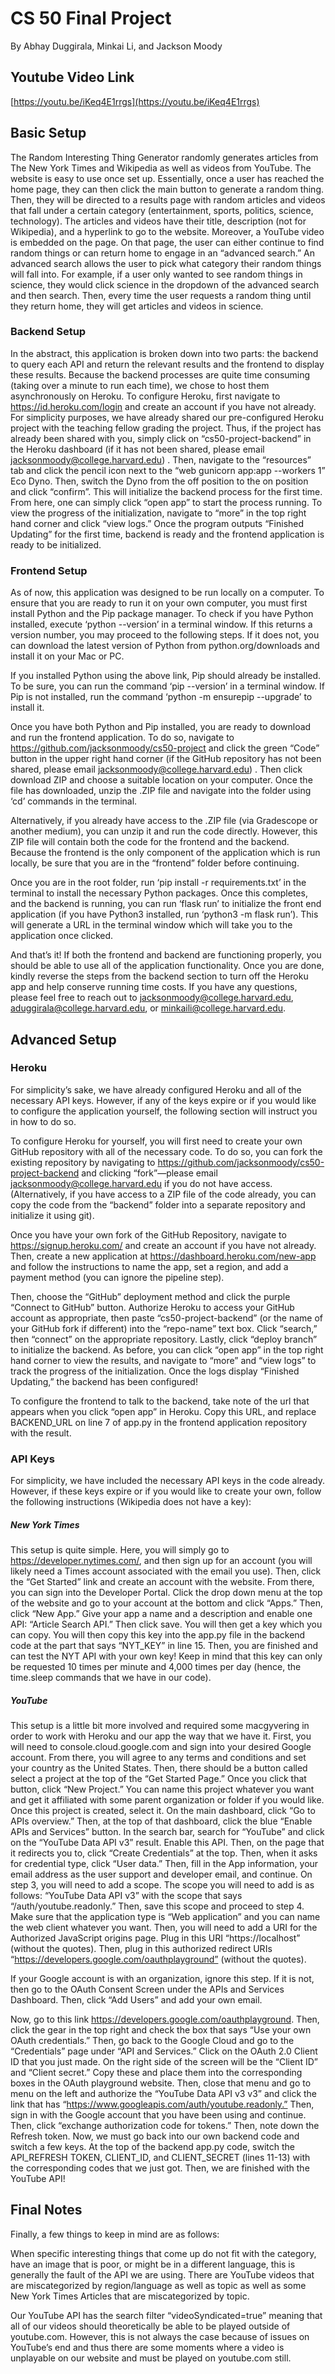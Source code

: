 # CS 50 Final Project
By Abhay Duggirala, Minkai Li, and Jackson Moody

## Youtube Video Link
[https://youtu.be/iKeq4E1rrgs](https://youtu.be/iKeq4E1rrgs)

## Basic Setup
The Random Interesting Thing Generator randomly generates articles from The New York Times and Wikipedia as well as videos from YouTube. The website is easy to use once set up. Essentially, once a user has reached the home page, they can then click the main button to generate a random thing. Then, they will be directed to a results page with random articles and videos that fall under a certain category (entertainment, sports, politics, science, technology). The articles and videos have their title, description (not for Wikipedia), and a hyperlink to go to the website. Moreover, a YouTube video is embedded on the page. On that page, the user can either continue to find random things or can return home to engage in an “advanced search.” An advanced search allows the user to pick what category their random things will fall into. For example, if a user only wanted to see random things in science, they would click science in the dropdown of the advanced search and then search. Then, every time the user requests a random thing until they return home, they will get articles and videos in science. 

### Backend Setup
In the abstract, this application is broken down into two parts: the backend to query each API and return the relevant results and the frontend to display these results. Because the backend processes are quite time consuming (taking over a minute to run each time), we chose to host them asynchronously on Heroku. To configure Heroku, first navigate to https://id.heroku.com/login and create an account if you have not already. For simplicity purposes, we have already shared our pre-configured Heroku project with the teaching fellow grading the project. Thus, if the project has already been shared with you, simply click on “cs50-project-backend” in the Heroku dashboard (if it has not been shared, please email jacksonmoody@college.harvard.edu) . Then, navigate to the “resources” tab and click the pencil icon next to the “web gunicorn app:app --workers 1” Eco Dyno. Then, switch the Dyno from the off position to the on position and click “confirm”. This will initialize the backend process for the first time. From here, one can simply click “open app” to start the process running. To view the progress of the initialization, navigate to “more” in the top right hand corner and click “view logs.” Once the program outputs “Finished Updating” for the first time, backend is ready and the frontend application  is ready to be initialized. 

### Frontend Setup
As of now, this application was designed to be run locally on a computer. To ensure that you are ready to run it on your own computer, you must first install Python and the Pip package manager. To check if you have Python installed, execute ‘python --version’ in a terminal window. If this returns a version number, you may proceed to the following steps. If it does not, you can download the latest version of Python from python.org/downloads and install it on your Mac or PC. 

If you installed Python using the above link, Pip should already be installed. To be sure, you can run the command ‘pip --version’ in a terminal window. If Pip is not installed, run the command ‘python -m ensurepip --upgrade’ to install it. 

Once you have both Python and Pip installed, you are ready to download and run the frontend application. To do so, navigate to https://github.com/jacksonmoody/cs50-project and click the green “Code” button in the upper right hand corner (if the GitHub repository has not been shared, please email jacksonmoody@college.harvard.edu) . Then click download ZIP and choose a suitable location on your computer. Once the file has downloaded, unzip the .ZIP file and navigate into the folder using ‘cd’ commands in the terminal. 

Alternatively, if you already have access to the .ZIP file (via Gradescope or another medium), you can unzip it and run the code directly. However, this ZIP file will contain both the code for the frontend and the backend. Because the frontend is the only component of the application which is run locally, be sure that you are in the “frontend” folder before continuing. 
	
Once you are in the root folder, run ‘pip install -r requirements.txt’ in the terminal to install the necessary Python packages. Once this completes, and the backend is running, you can run ‘flask run’ to initialize the front end application (if you have Python3 installed, run ‘python3 -m flask run’). This will generate a URL in the terminal window which will take you to the application once clicked. 

And that’s it! If both the frontend and backend are functioning properly, you should be able to use all of the application functionality. Once you are done, kindly reverse the steps from the backend section to turn off the Heroku app and help conserve running time costs. If you have any questions, please feel free to reach out to jacksonmoody@college.harvard.edu, aduggirala@college.harvard.edu, or minkaili@college.harvard.edu.  

## Advanced Setup
### Heroku
For simplicity’s sake, we have already configured Heroku and all of the necessary API keys. However, if any of the keys expire or if you would like to configure the application yourself, the following section will instruct you in how to do so. 

To configure Heroku for yourself, you will first need to create your own GitHub repository with all of the necessary code. To do so, you can fork the existing repository by navigating to https://github.com/jacksonmoody/cs50-project-backend and clicking “fork”—please email jacksonmoody@college.harvard.edu if you do not have access. (Alternatively, if you have access to a ZIP file of the code already, you can copy the code from the “backend” folder into a separate repository and initialize it using git). 

Once you have your own fork of the GitHub Repository, navigate to https://signup.heroku.com/ and create an account if you have not already. Then, create a new application at https://dashboard.heroku.com/new-app and follow the instructions to name the app, set a region, and add a payment method (you can ignore the pipeline step). 

Then, choose the “GitHub” deployment method and click the purple “Connect to GitHub” button. Authorize Heroku to access your GitHub account as appropriate, then paste “cs50-project-backend” (or the name of your GitHub fork if different) into the “repo-name” text box. Click “search,” then “connect” on the appropriate repository.  Lastly, click “deploy branch” to initialize the backend. As before, you can click “open app” in the top right hand corner to view the results, and navigate to “more” and “view logs” to track the progress of the initialization. Once the logs display “Finished Updating,” the backend has been configured! 

To configure the frontend to talk to the backend, take note of the url that appears when you click “open app” in Heroku. Copy this URL, and replace BACKEND_URL on line 7 of app.py in the frontend application repository with the result.

### API Keys
For simplicity, we have included the necessary API keys in the code already. However, if these keys expire or if you would like to create your own, follow the following instructions (Wikipedia does not have a key): 

##### New York Times
This setup is quite simple. Here, you will simply go to https://developer.nytimes.com/, and then sign up for an account (you will likely need a Times account associated with the email you use). Then, click the “Get Started” link and create an account with the website.  From there, you can sign into the Developer Portal. Click the drop down menu at the top of the website and go to your account at the bottom and click “Apps.” Then, click “New App.” Give your app a name and a description and enable one API: “Article Search API.” Then click save. You will then get a key which you can copy. You will then copy this key into the app.py file in the backend code at the part that says “NYT_KEY” in line 15.  Then, you are finished and can test the NYT API with your own key! Keep in mind that this key can only be requested 10 times per minute and 4,000 times per day (hence, the time.sleep commands that we have in our code).

##### YouTube
This setup is a little bit more involved and required some macgyvering in order to work with Heroku and our app the way that we have it. First, you will need to console.cloud.google.com and sign into your desired Google account. From there, you will agree to any terms and conditions and set your country as the United States. Then, there should be a button called select a project at the top of the “Get Started Page.” Once you click that button, click “New Project.” You can name this project whatever you want and get it affiliated with some parent organization or folder if you would like. Once this project is created, select it. On the main dashboard, click “Go to APIs overview.” Then, at the top of that dashboard, click the blue “Enable APIs and Services” button. In the search bar, search for “YouTube” and click on the “YouTube Data API v3” result. Enable this API. Then, on the page that it redirects you to, click “Create Credentials” at the top. Then, when it asks for credential type, click “User data.” Then, fill in the App information, your email address as the user support and developer email, and continue. On step 3, you will need to add a scope. The scope you will need to add is as follows: “YouTube Data API v3” with the scope that says “/auth/youtube.readonly.” Then, save this scope and proceed to step 4. Make sure that the application type is “Web application” and you can name the web client whatever you want. Then, you will need to add a URI for the Authorized JavaScript origins page. Plug in this URI “https://localhost” (without the quotes). Then, plug in this authorized redirect URIs “https://developers.google.com/oauthplayground” (without the quotes). 

If your Google account is with an organization, ignore this step. If it is not, then go to the OAuth Consent Screen under the APIs and Services Dashboard. Then, click “Add Users” and add your own email. 

Now, go to this link https://developers.google.com/oauthplayground. Then, click the gear in the top right and check the box that says “Use your own OAuth credentials.” Then, go back to the Google Cloud and go to the “Credentials” page under “API and Services.” Click on the OAuth 2.0 Client ID that you just made. On the right side of the screen will be the “Client ID” and “Client secret.” Copy these and place them into the corresponding boxes in the OAuth playground website. Then, close that menu and go to menu on the left and authorize the “YouTube Data API v3 v3” and click the link that has “https://www.googleapis.com/auth/youtube.readonly.” Then, sign in with the Google account that you have been using and continue. Then, click “exchange authorization code for tokens.” Then, note down the Refresh token. Now, we must go back into our own backend code and switch a few keys. At the top of the backend app.py code, switch the API_REFRESH TOKEN, CLIENT_ID, and CLIENT_SECRET (lines 11-13) with the corresponding codes that we just got. Then, we are finished with the YouTube API!

## Final Notes
Finally, a few things to keep in mind are as follows:

When specific interesting things that come up do not fit with the category, have an image that is poor, or might be in a different language, this is generally the fault of the API we are using. There are YouTube videos that are miscategorized by region/language as well as topic as well as some New York Times Articles that are miscategorized by topic. 

Our YouTube API has the search filter “videoSyndicated=true” meaning that all of our videos should theoretically be able to be played outside of youtube.com. However, this is not always the case because of issues on YouTube’s end and thus there are some moments where a video is unplayable on our website and must be played on youtube.com still.


